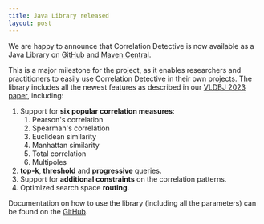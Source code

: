 ```yaml
---
title: Java Library released
layout: post
---
```


We are happy to announce that Correlation Detective is now available as a Java Library on [GitHub](https://github.com/CorrelationDetective/library) and [Maven Central](https://central.sonatype.com/artifact/io.github.correlationdetective/CorrelationDetective/overview).

This is a major milestone for the project, as it enables researchers and practitioners to easily use Correlation Detective in their own projects.
The library includes all the newest features as described in our [VLDBJ 2023 paper](https://www.win.tue.nl/~opapapetrou/papers/CD_differentmeasures.pdf), including:
1. Support for **six popular correlation measures**:
    1. Pearson's correlation
    2. Spearman's correlation
    3. Euclidean similarity
    4. Manhattan similarity
    5. Total correlation
    6. Multipoles
2. **top-k**, **threshold** and **progressive** queries.
3. Support for **additional constraints** on the correlation patterns.
4. Optimized search space **routing**.

Documentation on how to use the library (including all the parameters) can be found on the [GitHub](https://correlationdetective.github.io/library/).

